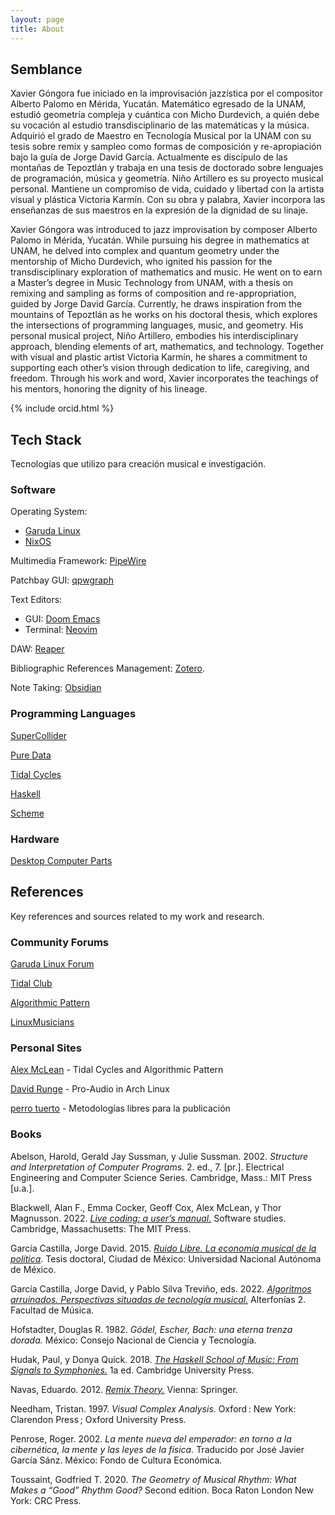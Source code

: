 ```yaml
---
layout: page
title: About
---
```

## Semblance

Xavier Góngora fue iniciado en la improvisación jazzística por el compositor Alberto Palomo en Mérida, Yucatán. Matemático egresado de la UNAM, estudió geometría compleja y cuántica con Micho Durdevich, a quién debe su vocación al estudio transdisciplinario de las matemáticas y la música. Adquirió el grado de Maestro en Tecnología Musical por la UNAM con su tesis sobre remix y sampleo como formas de composición y re-apropiación bajo la guía de Jorge David García. Actualmente es discípulo de las montañas de Tepoztlán y trabaja en una tesis de doctorado sobre lenguajes de programación, música y geometría. Niño Artillero es su proyecto musical personal. Mantiene un compromiso de vida, cuidado y libertad con la artista visual y plástica Victoria Karmín. Con su obra y palabra, Xavier incorpora las enseñanzas de sus maestros en la expresión de la dignidad de su linaje.

Xavier Góngora was introduced to jazz improvisation by composer Alberto Palomo in Mérida, Yucatán. While pursuing his degree in mathematics at UNAM, he delved into complex and quantum geometry under the mentorship of Micho Durdevich, who ignited his passion for the transdisciplinary exploration of mathematics and music. He went on to earn a Master’s degree in Music Technology from UNAM, with a thesis on remixing and sampling as forms of composition and re-appropriation, guided by Jorge David García. Currently, he draws inspiration from the mountains of Tepoztlán as he works on his doctoral thesis, which explores the intersections of programming languages, music, and geometry. His personal musical project, Niño Artillero, embodies his interdisciplinary approach, blending elements of art, mathematics, and technology. Together with visual and plastic artist Victoria Karmín, he shares a commitment to supporting each other’s vision through dedication to life, caregiving, and freedom. Through his work and word, Xavier incorporates the teachings of his mentors, honoring the dignity of his lineage.

{% include orcid.html %}

## Tech Stack

Tecnologías que utilizo para creación musical e investigación.

### Software

Operating System: 

* [Garuda Linux](https://garudalinux.org/)
* [NixOS](https://nixos.org/)

Multimedia Framework: [PipeWire](https://pipewire.org/)

Patchbay GUI: [qpwgraph](https://gitlab.freedesktop.org/rncbc/qpwgraph)

Text Editors: 
    
* GUI: [Doom Emacs](https://github.com/doomemacs/doomemacs)
* Terminal: [Neovim](https://neovim.io/)

DAW: [Reaper](https://www.reaper.fm/)

Bibliographic References Management: [Zotero](https://www.zotero.org/).

Note Taking: [Obsidian](https://obsidian.md/)

### Programming Languages

[SuperCollider](https://supercollider.github.io/)

[Pure Data](http://puredata.info/)

[Tidal Cycles](https://tidalcycles.org/)

[Haskell](https://www.haskell.org/)

[Scheme](https://www.scheme.org/)

### Hardware

[Desktop Computer Parts](https://pcpartpicker.com/b/6gk6Mp)

## References

Key references and sources related to my work and research.

### Community Forums

[Garuda Linux Forum](https://forum.garudalinux.org/)

[Tidal Club](https://club.tidalcycles.org/)

[Algorithmic Pattern](https://forum.alpaca.lurk.org/)

[LinuxMusicians](https://linuxmusicians.com/)

### Personal Sites

[Alex McLean](https://slab.org/) - Tidal Cycles and Algorithmic Pattern

[David Runge](https://sleepmap.de/) - Pro-Audio in Arch Linux

[perro tuerto](https://perrotuerto.blog/) - Metodologías libres para la publicación

### Books

Abelson, Harold, Gerald Jay Sussman, y Julie Sussman. 2002. _Structure and Interpretation of Computer Programs._ 2. ed., 7. [pr.]. Electrical Engineering and Computer Science Series. Cambridge, Mass.: MIT Press [u.a.].

Blackwell, Alan F., Emma Cocker, Geoff Cox, Alex McLean, y Thor Magnusson. 2022. [_Live coding: a user’s manual._](https://livecodingbook.toplap.org/) Software studies. Cambridge, Massachusetts: The MIT Press.

García Castilla, Jorge David. 2015. [_Ruido Libre. La economía musical de la política_](https://elinstantedesisifo.cc/2022/03/22/ruido-libre-3/). Tesis doctoral, Ciudad de México: Universidad Nacional Autónoma de México.

García Castilla, Jorge David, y Pablo Silva Treviño, eds. 2022. [_Algoritmos arruinados. Perspectivas situadas de tecnología musical._](http://www.repositorio.fam.unam.mx/handle/123456789/139) Alterfonías 2. Facultad de Música.

Hofstadter, Douglas R. 1982. _Gödel, Escher, Bach: una eterna trenza dorada._ México: Consejo Nacional de Ciencia y Tecnología.

Hudak, Paul, y Donya Quick. 2018. [_The Haskell School of Music: From Signals to Symphonies._](https://doi.org/10.1017/9781108241861) 1a ed. Cambridge University Press.

Navas, Eduardo. 2012. [_Remix Theory._](https://doi.org/10.1007/978-3-7091-1263-2) Vienna: Springer.

Needham, Tristan. 1997. _Visual Complex Analysis._ Oxford : New York: Clarendon Press ; Oxford University Press.

Penrose, Roger. 2002. _La mente nueva del emperador: en torno a la cibernética, la mente y las leyes de la física._ Traducido por José Javier García Sánz. México: Fondo de Cultura Económica.

Toussaint, Godfried T. 2020. _The Geometry of Musical Rhythm: What Makes a “Good” Rhythm Good?_ Second edition. Boca Raton London New York: CRC Press. 
